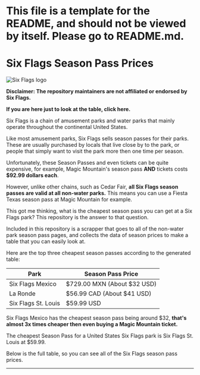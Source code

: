 # This file is a template for the README, and should not be viewed by itself. Please go to README.md.

# Six Flags Season Pass Prices

![Six Flags logo](https://www.sixflags.com/sites/all/themes/sixflags_corp/logo.png)

**Disclaimer: The repository maintainers are not affiliated or endorsed by Six Flags.**

**If you are here just to look at the table, click here.**

Six Flags is a chain of amusement parks and water parks that mainly operate throughout the continental United States.

Like most amusement parks, Six Flags sells season passes for their parks. These are usually purchased by locals that live close by to the park, or people that simply want to visit the park more then one time per season.

Unfortunately, these Season Passes and even tickets can be quite expensive, for example, Magic Mountain's season pass **AND** tickets costs **$92.99 dollars each**.

However, unlike other chains, such as Cedar Fair, **all Six Flags season passes are valid at all non-water parks.** This means you can use a Fiesta Texas season pass at Magic Mountain for example.

This got me thinking, what is the cheapest season pass you can get at a Six Flags park? This repository is the answer to that question.

Included in this repository is a scrapper that goes to all of the non-water park season pass pages, and collects the data of season prices to make a table that you can easily look at.

Here are the top three cheapest season passes according to the generated table:

| Park                | Season Pass Price           |
| ------------------- | --------------------------- |
| Six Flags Mexico    | $729.00 MXN (About $32 USD) |
| La Ronde            | $56.99 CAD (About $41 USD)  |
| Six Flags St. Louis | $59.99 USD                  |

Six Flags Mexico has the cheapest season pass being around $32, **that's almost 3x times cheaper then even buying a Magic Mountain ticket.** 

The cheapest Season Pass for a United States Six Flags park is Six Flags St. Louis at $59.99.

Below is the full table, so you can see all of the Six Flags season pass prices.

------

